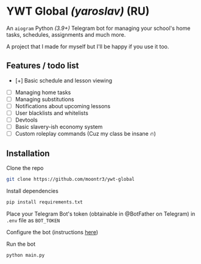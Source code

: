 # YWT Global *(yaroslav)* (RU)

An `aiogram` Python _(3.9+)_ Telegram bot for managing your school's home tasks, schedules, assignments and much more.

A project that I made for myself but I'll be happy if you use it too.

## Features / todo list

- [+] Basic schedule and lesson viewing
- [ ] Managing home tasks
- [ ] Managing substitutions
- [ ] Notifications about upcoming lessons
- [ ] User blacklists and whitelists
- [ ] Devtools
- [ ] Basic slavery-ish economy system
- [ ] Custom roleplay commands (Cuz my class be insane 🔥)

## Installation

Clone the repo
```bash
git clone https://github.com/moontr3/ywt-global
```
Install dependencies
```bash
pip install requirements.txt
```
Place your Telegram Bot's token (obtainable in @BotFather on Telegram) in `.env` file as `BOT_TOKEN`

Configure the bot (instructions [here](docs/config.md))

Run the bot
```bash
python main.py
```